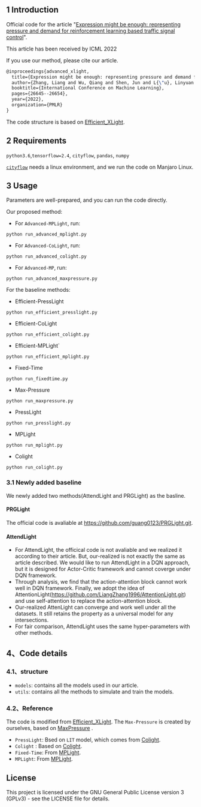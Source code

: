 ## 1 Introduction

Official code for the article "[Expression might be enough: representing pressure and demand for reinforcement learning based traffic signal control](https://proceedings.mlr.press/v162/zhang22ah/zhang22ah.pdf)".

This article has been received by ICML 2022

If you use our method, please cite our article.
```latex
@inproceedings{advanced_xlight,
  title={Expression might be enough: representing pressure and demand for reinforcement learning based traffic signal control},
  author={Zhang, Liang and Wu, Qiang and Shen, Jun and L{\"u}, Linyuan and Du, Bo and Wu, Jianqing},
  booktitle={International Conference on Machine Learning},
  pages={26645--26654},
  year={2022},
  organization={PMLR}
}

```

The code structure is based on  [Efficient_XLight](https://github.com/LiangZhang1996/Efficient_XLight.git).

## 2 Requirements
`python3.6`,`tensorflow=2.4`, `cityflow`, `pandas`, `numpy`

[`cityflow`](https://github.com/cityflow-project/CityFlow.git) needs a linux environment, and we run the code on Manjaro Linux.

## 3 Usage

Parameters are well-prepared, and you can run the code directly.

Our proposed method:
- For `Advanced-MPLight`, run:
```shell
python run_advanced_mplight.py
```
- For `Advanced-CoLight`, run:
```shell
python run_advanced_colight.py
```

- For `Advanced-MP`, run:
```shell
python run_advanced_maxpressure.py
```


For the baseline methods:

- Efficient-PressLight
```shell
python run_efficient_presslight.py
```
- Efficient-CoLight
```shell
python run_efficient_colight.py
```
- Efficient-MPLight`
```shell
python run_efficient_mplight.py
```
- Fixed-Time
```shell
python run_fixedtime.py
```
- Max-Pressure
```shell
python run_maxpressure.py
```
- PressLight
```shell
python run_presslight.py
```
- MPLight
```shell
python run_mplight.py
```
- Colight
```shell
python run_colight.py
```
### 3.1 Newly added baseline
We newly added two methods(AttendLight and PRGLight) as the basline.
#### PRGLight
The official code is avaliable at https://github.com/guang0123/PRGLight.git.
#### AttendLight
- For AttendLight, the officical code is not avaliable and we realized it according to their article. But, our-realized is not exactly the same as article described. We would like to run AttendLight in a DQN approach, but it is designed for Actor-Critic framework and cannot coverge under DQN framework. 
- Through analysis, we find that the action-attention block cannot work well in DQN framework. Finally, we adopt the idea of AttentionLight(https://github.com/LiangZhang1996/AttentionLight.git)  and use self-attention to replace the action-attention block.
- Our-realized AttenLight can converge and work well under all the datasets. It still retains the property as a universal model for any intersections. 
- For fair comparison, AttendLight uses the same hyper-parameters with other methods.


## 4、Code details
### 4.1、structure
- `models`: contains all the models used in our article.
- `utils`: contains all the methods to simulate and train the models.

### 4.2、Reference

The code is modified from [Efficient_XLight](https://github.com/LiangZhang1996/Efficient_XLight.git).
The `Max-Pressure` is created by ourselves, based on [MaxPressure](https://www.sciencedirect.com/science/article/pii/S0968090X13001782) .
- `PressLight`: Bsed on `LIT` model, which comes from [Colight](https://github.com/wingsweihua/colight.git).
- `Colight` : Based on [Colight](https://github.com/wingsweihua/colight.git).
- `Fixed-Time`: From [MPLight](https://github.com/Chacha-Chen/MPLight.git).
- `MPLight`: From [MPLight](https://github.com/Chacha-Chen/MPLight.git).

## License
This project is licensed under the GNU General Public License version 3 (GPLv3) - see the LICENSE file for details.

